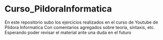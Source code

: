 # Curso_PildoraInformatica
En este repositorio subo los ejercicios realizados en el curso de Youtube de Pildora Informatica
Con comentarios agregados sobre teoria, sintaxis, etc. Esperando poder revisar el material ante una duda en el futuro
